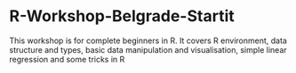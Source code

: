 # R-Workshop-Belgrade-Startit
This workshop is for complete beginners in R. It covers R environment, data structure and types, basic data manipulation and visualisation, simple linear regression and some tricks in R
